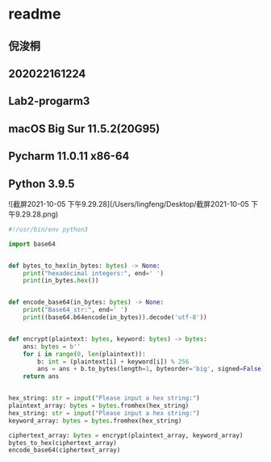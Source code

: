 # readme

## 倪浚桐

## 202022161224

## Lab2-progarm3

## macOS Big Sur 11.5.2(20G95)

## Pycharm 11.0.11 x86-64

## Python 3.9.5

![截屏2021-10-05 下午9.29.28](/Users/lingfeng/Desktop/截屏2021-10-05 下午9.29.28.png)

```python
#!/usr/bin/env python3 

import base64


def bytes_to_hex(in_bytes: bytes) -> None:
    print("hexadecimal integers:", end=' ')
    print(in_bytes.hex())


def encode_base64(in_bytes: bytes) -> None:
    print("Base64_str:", end=' ')
    print((base64.b64encode(in_bytes)).decode('utf-8'))


def encrypt(plaintext: bytes, keyword: bytes) -> bytes:
    ans: bytes = b''
    for i in range(0, len(plaintext)):
        b: int = (plaintext[i] + keyword[i]) % 256
        ans = ans + b.to_bytes(length=1, byteorder='big', signed=False)
    return ans


hex_string: str = input("Please input a hex string:")
plaintext_array: bytes = bytes.fromhex(hex_string)
hex_string: str = input("Please input a hex string:")
keyword_array: bytes = bytes.fromhex(hex_string)

ciphertext_array: bytes = encrypt(plaintext_array, keyword_array)
bytes_to_hex(ciphertext_array)
encode_base64(ciphertext_array)
```

